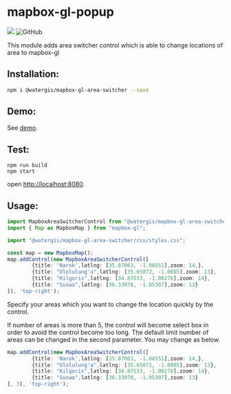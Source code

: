 # mapbox-gl-popup
![](https://github.com/watergis/mapbox-gl-area-switcher/workflows/Node.js%20Package/badge.svg)
![GitHub](https://img.shields.io/github/license/watergis/mapbox-gl-area-switcher)

This module adds area switcher control which is able to change locations of area to mapbox-gl

## Installation:

```bash
npm i @watergis/mapbox-gl-area-switcher --save
```

## Demo:

See [demo](https://watergis.github.io/mapbox-gl-area-switcher/#12/-1.08551/35.87063).

## Test:

```
npm run build
npm start
```

open [http://localhost:8080](http://localhost:8080).

## Usage:

```ts
import MapboxAreaSwitcherControl from "@watergis/mapbox-gl-area-switcher";
import { Map as MapboxMap } from "mapbox-gl";

import "@watergis/mapbox-gl-area-switcher/css/styles.css";

const map = new MapboxMap();
map.addControl(new MapboxAreaSwitcherControl([
        {title: 'Narok',latlng: [35.87063, -1.08551],zoom: 14,}, 
        {title: "Ololulung'a",latlng: [35.65072, -1.0085],zoom: 13}, 
        {title: "Kilgoris",latlng: [34.87533, -1.00278],zoom: 14}, 
        {title: "Suswa",latlng: [36.33078, -1.05307],zoom: 13}
]), 'top-right');
```

Specify your areas which you want to change the location quickly by the control.

If number of areas is more than 5, the control will become select box in order to avoid the control become too long. The default limit number of areas can be changed in the second parameter. You may change as below.

```ts
map.addControl(new MapboxAreaSwitcherControl([
        {title: 'Narok',latlng: [35.87063, -1.08551],zoom: 14,}, 
        {title: "Ololulung'a",latlng: [35.65072, -1.0085],zoom: 13}, 
        {title: "Kilgoris",latlng: [34.87533, -1.00278],zoom: 14}, 
        {title: "Suswa",latlng: [36.33078, -1.05307],zoom: 13}
], 3), 'top-right');
```
